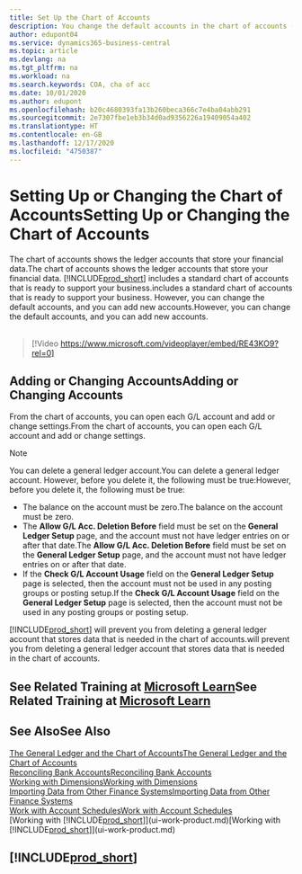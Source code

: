 ```yaml
---
title: Set Up the Chart of Accounts
description: You change the default accounts in the chart of accounts (COA), and you can add new accounts.
author: edupont04
ms.service: dynamics365-business-central
ms.topic: article
ms.devlang: na
ms.tgt_pltfrm: na
ms.workload: na
ms.search.keywords: COA, cha of acc
ms.date: 10/01/2020
ms.author: edupont
ms.openlocfilehash: b20c4680393fa13b260beca366c7e4ba04abb291
ms.sourcegitcommit: 2e7307fbe1eb3b34d0ad9356226a19409054a402
ms.translationtype: HT
ms.contentlocale: en-GB
ms.lasthandoff: 12/17/2020
ms.locfileid: "4750387"
---
```

# <a name="setting-up-or-changing-the-chart-of-accounts"></a><span data-ttu-id="3fa87-103">Setting Up or Changing the Chart of Accounts</span><span class="sxs-lookup"><span data-stu-id="3fa87-103">Setting Up or Changing the Chart of Accounts</span></span>
<span data-ttu-id="3fa87-104">The chart of accounts shows the ledger accounts that store your financial data.</span><span class="sxs-lookup"><span data-stu-id="3fa87-104">The chart of accounts shows the ledger accounts that store your financial data.</span></span> [!INCLUDE[prod_short](includes/prod_short.md)] <span data-ttu-id="3fa87-105">includes a standard chart of accounts that is ready to support your business.</span><span class="sxs-lookup"><span data-stu-id="3fa87-105">includes a standard chart of accounts that is ready to support your business.</span></span>
<span data-ttu-id="3fa87-106">However, you can change the default accounts, and you can add new accounts.</span><span class="sxs-lookup"><span data-stu-id="3fa87-106">However, you can change the default accounts, and you can add new accounts.</span></span>
<br><br>  

> [!Video https://www.microsoft.com/videoplayer/embed/RE43KO9?rel=0]


## <a name="adding-or-changing-accounts"></a><span data-ttu-id="3fa87-107">Adding or Changing Accounts</span><span class="sxs-lookup"><span data-stu-id="3fa87-107">Adding or Changing Accounts</span></span>
<span data-ttu-id="3fa87-108">From the chart of accounts, you can open each G/L account and add or change settings.</span><span class="sxs-lookup"><span data-stu-id="3fa87-108">From the chart of accounts, you can open each G/L account and add or change settings.</span></span>

> [!NOTE]  
>   <span data-ttu-id="3fa87-109">You can delete a general ledger account.</span><span class="sxs-lookup"><span data-stu-id="3fa87-109">You can delete a general ledger account.</span></span> <span data-ttu-id="3fa87-110">However, before you delete it, the following must be true:</span><span class="sxs-lookup"><span data-stu-id="3fa87-110">However, before you delete it, the following must be true:</span></span>  
>  
>   * <span data-ttu-id="3fa87-111">The balance on the account must be zero.</span><span class="sxs-lookup"><span data-stu-id="3fa87-111">The balance on the account must be zero.</span></span>  
>   * <span data-ttu-id="3fa87-112">The **Allow G/L Acc. Deletion Before** field must be set on the **General Ledger Setup** page, and the account must not have ledger entries on or after that date.</span><span class="sxs-lookup"><span data-stu-id="3fa87-112">The **Allow G/L Acc. Deletion Before** field must be set on the **General Ledger Setup** page, and the account must not have ledger entries on or after that date.</span></span>  
>   * <span data-ttu-id="3fa87-113">If the **Check G/L Account Usage** field on the **General Ledger Setup** page is selected, then the account must not be used in any posting groups or posting setup.</span><span class="sxs-lookup"><span data-stu-id="3fa87-113">If the **Check G/L Account Usage** field on the **General Ledger Setup** page is selected, then the account must not be used in any posting groups or posting setup.</span></span>  

[!INCLUDE[prod_short](includes/prod_short.md)] <span data-ttu-id="3fa87-114">will prevent you from deleting a general ledger account that stores data that is needed in the chart of accounts.</span><span class="sxs-lookup"><span data-stu-id="3fa87-114">will prevent you from deleting a general ledger account that stores data that is needed in the chart of accounts.</span></span>  

## <a name="see-related-training-at-microsoft-learn"></a><span data-ttu-id="3fa87-115">See Related Training at [Microsoft Learn](/learn/modules/chart-accounts-dynamics-365-business-central/index)</span><span class="sxs-lookup"><span data-stu-id="3fa87-115">See Related Training at [Microsoft Learn](/learn/modules/chart-accounts-dynamics-365-business-central/index)</span></span>

## <a name="see-also"></a><span data-ttu-id="3fa87-116">See Also</span><span class="sxs-lookup"><span data-stu-id="3fa87-116">See Also</span></span>
[<span data-ttu-id="3fa87-117">The General Ledger and the Chart of Accounts</span><span class="sxs-lookup"><span data-stu-id="3fa87-117">The General Ledger and the Chart of Accounts</span></span>](finance-general-ledger.md)  
[<span data-ttu-id="3fa87-118">Reconciling Bank Accounts</span><span class="sxs-lookup"><span data-stu-id="3fa87-118">Reconciling Bank Accounts</span></span>](bank-manage-bank-accounts.md)  
[<span data-ttu-id="3fa87-119">Working with Dimensions</span><span class="sxs-lookup"><span data-stu-id="3fa87-119">Working with Dimensions</span></span>](finance-dimensions.md)  
[<span data-ttu-id="3fa87-120">Importing Data from Other Finance Systems</span><span class="sxs-lookup"><span data-stu-id="3fa87-120">Importing Data from Other Finance Systems</span></span>](across-import-data-configuration-packages.md)  
[<span data-ttu-id="3fa87-121">Work with Account Schedules</span><span class="sxs-lookup"><span data-stu-id="3fa87-121">Work with Account Schedules</span></span>](bi-how-work-account-schedule.md)  
<span data-ttu-id="3fa87-122">[Working with [!INCLUDE[prod_short](includes/prod_short.md)]](ui-work-product.md)</span><span class="sxs-lookup"><span data-stu-id="3fa87-122">[Working with [!INCLUDE[prod_short](includes/prod_short.md)]](ui-work-product.md)</span></span>  

## [!INCLUDE[prod_short](includes/free_trial_md.md)]
